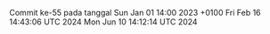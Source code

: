 Commit ke-55 pada tanggal Sun Jan 01 14:00 2023 +0100
Fri Feb 16 14:43:06 UTC 2024
Mon Jun 10 14:12:14 UTC 2024
